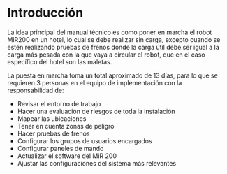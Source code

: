 # Introducción

La idea principal del manual técnico es como poner
en marcha el robot MiR200 en un hotel, lo cual se debe
realizar sin carga, excepto cuando se estén realizando
pruebas de frenos donde la carga útil debe ser igual
a la carga más pesada con la que vaya a circular el robot,
que en el caso específico del hotel son las maletas.

La puesta en marcha toma un total aproximado
de 13 días, para lo que se requieren 3 personas
en el equipo de implementación con la responsabilidad de:

* Revisar el entorno de trabajo
* Hacer una evaluación de riesgos de toda la instalación
* Mapear las ubicaciones
* Tener en cuenta zonas de peligro
* Hacer pruebas de frenos
* Configurar los grupos de usuarios encargados
* Configurar paneles de mando
* Actualizar el software del MiR 200
* Ajustar las configuraciones del sistema más relevantes
